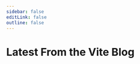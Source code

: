 ```yaml
---
sidebar: false
editLink: false
outline: false
---
```


<script setup>
import BlogIndex from './.vitepress/theme/components/BlogIndex.vue'
</script>

# Latest From the Vite Blog

<BlogIndex/>